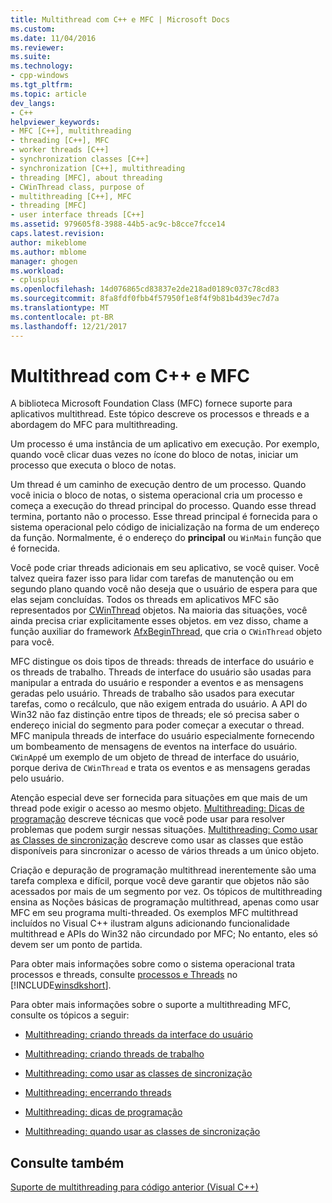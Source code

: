 ```yaml
---
title: Multithread com C++ e MFC | Microsoft Docs
ms.custom: 
ms.date: 11/04/2016
ms.reviewer: 
ms.suite: 
ms.technology:
- cpp-windows
ms.tgt_pltfrm: 
ms.topic: article
dev_langs:
- C++
helpviewer_keywords:
- MFC [C++], multithreading
- threading [C++], MFC
- worker threads [C++]
- synchronization classes [C++]
- synchronization [C++], multithreading
- threading [MFC], about threading
- CWinThread class, purpose of
- multithreading [C++], MFC
- threading [MFC]
- user interface threads [C++]
ms.assetid: 979605f8-3988-44b5-ac9c-b8cce7fcce14
caps.latest.revision: 
author: mikeblome
ms.author: mblome
manager: ghogen
ms.workload:
- cplusplus
ms.openlocfilehash: 14d076865cd83837e2de218ad0189c037c78cd83
ms.sourcegitcommit: 8fa8fdf0fbb4f57950f1e8f4f9b81b4d39ec7d7a
ms.translationtype: MT
ms.contentlocale: pt-BR
ms.lasthandoff: 12/21/2017
---
```

# <a name="multithreading-with-c-and-mfc"></a>Multithread com C++ e MFC
A biblioteca Microsoft Foundation Class (MFC) fornece suporte para aplicativos multithread. Este tópico descreve os processos e threads e a abordagem do MFC para multithreading.  
  
 Um processo é uma instância de um aplicativo em execução. Por exemplo, quando você clicar duas vezes no ícone do bloco de notas, iniciar um processo que executa o bloco de notas.  
  
 Um thread é um caminho de execução dentro de um processo. Quando você inicia o bloco de notas, o sistema operacional cria um processo e começa a execução do thread principal do processo. Quando esse thread termina, portanto não o processo. Esse thread principal é fornecida para o sistema operacional pelo código de inicialização na forma de um endereço da função. Normalmente, é o endereço do **principal** ou `WinMain` função que é fornecida.  
  
 Você pode criar threads adicionais em seu aplicativo, se você quiser. Você talvez queira fazer isso para lidar com tarefas de manutenção ou em segundo plano quando você não deseja que o usuário de espera para que elas sejam concluídas. Todos os threads em aplicativos MFC são representados por [CWinThread](../mfc/reference/cwinthread-class.md) objetos. Na maioria das situações, você ainda precisa criar explicitamente esses objetos. em vez disso, chame a função auxiliar do framework [AfxBeginThread](../mfc/reference/application-information-and-management.md#afxbeginthread), que cria o `CWinThread` objeto para você.  
  
 MFC distingue os dois tipos de threads: threads de interface do usuário e os threads de trabalho. Threads de interface do usuário são usadas para manipular a entrada do usuário e responder a eventos e as mensagens geradas pelo usuário. Threads de trabalho são usados para executar tarefas, como o recálculo, que não exigem entrada do usuário. A API do Win32 não faz distinção entre tipos de threads; ele só precisa saber o endereço inicial do segmento para poder começar a executar o thread. MFC manipula threads de interface do usuário especialmente fornecendo um bombeamento de mensagens de eventos na interface do usuário. `CWinApp`é um exemplo de um objeto de thread de interface do usuário, porque deriva de `CWinThread` e trata os eventos e as mensagens geradas pelo usuário.  
  
 Atenção especial deve ser fornecida para situações em que mais de um thread pode exigir o acesso ao mesmo objeto. [Multithreading: Dicas de programação](../parallel/multithreading-programming-tips.md) descreve técnicas que você pode usar para resolver problemas que podem surgir nessas situações. [Multithreading: Como usar as Classes de sincronização](../parallel/multithreading-how-to-use-the-synchronization-classes.md) descreve como usar as classes que estão disponíveis para sincronizar o acesso de vários threads a um único objeto.  
  
 Criação e depuração de programação multithread inerentemente são uma tarefa complexa e difícil, porque você deve garantir que objetos não são acessados por mais de um segmento por vez. Os tópicos de multithreading ensina as Noções básicas de programação multithread, apenas como usar MFC em seu programa multi-threaded. Os exemplos MFC multithread incluídos no Visual C++ ilustram alguns adicionando funcionalidade multithread e APIs do Win32 não circundado por MFC; No entanto, eles só devem ser um ponto de partida.  
  
 Para obter mais informações sobre como o sistema operacional trata processos e threads, consulte [processos e Threads](http://msdn.microsoft.com/library/windows/desktop/ms684841) no [!INCLUDE[winsdkshort](../atl-mfc-shared/reference/includes/winsdkshort_md.md)].  
  
 Para obter mais informações sobre o suporte a multithreading MFC, consulte os tópicos a seguir:  
  
-   [Multithreading: criando threads da interface do usuário](../parallel/multithreading-creating-user-interface-threads.md)  
  
-   [Multithreading: criando threads de trabalho](../parallel/multithreading-creating-worker-threads.md)  
  
-   [Multithreading: como usar as classes de sincronização](../parallel/multithreading-how-to-use-the-synchronization-classes.md)  
  
-   [Multithreading: encerrando threads](../parallel/multithreading-terminating-threads.md)  
  
-   [Multithreading: dicas de programação](../parallel/multithreading-programming-tips.md)  
  
-   [Multithreading: quando usar as classes de sincronização](../parallel/multithreading-when-to-use-the-synchronization-classes.md)  
  
## <a name="see-also"></a>Consulte também  
 [Suporte de multithreading para código anterior (Visual C++)](../parallel/multithreading-support-for-older-code-visual-cpp.md)